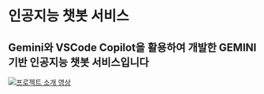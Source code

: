 # 인공지능 챗봇 서비스

## Gemini와 VSCode Copilot을 활용하여 개발한 GEMINI 기반 인공지능 챗봇 서비스입니다

[![프로젝트 소개 영상](https://img.youtube.com/vi/ZinzUFH1tYo/hqdefault.jpg)](https://youtu.be/ZinzUFH1tYo)
